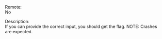 Remote:<br>
No

Description:<br>
If you can provide the correct input, you should get the flag.
NOTE: Crashes are expected.

